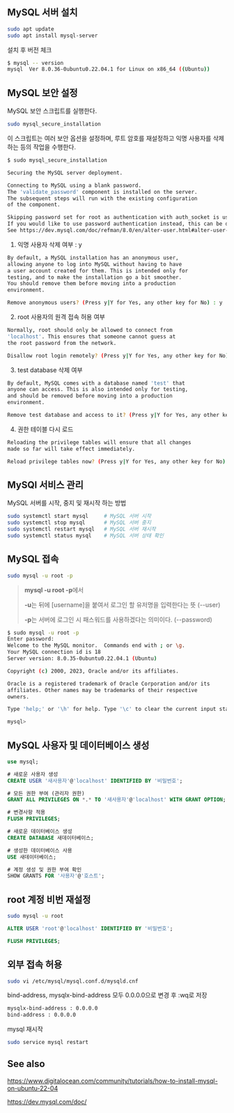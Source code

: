 ## MySQL 서버 설치
```bash
sudo apt update
sudo apt install mysql-server
```
설치 후 버전 체크
```bash
$ mysql -- version
mysql  Ver 8.0.36-0ubuntu0.22.04.1 for Linux on x86_64 ((Ubuntu))
```

## MySQL 보안 설정
MySQL 보안 스크립트를 실행한다.
```bash
sudo mysql_secure_installation
```
이 스크립트는 여러 보안 옵션을 설정하며, 루트 암호를 재설정하고 익명 사용자를 삭제하는 등의 작업을 수행한다.

```bash
$ sudo mysql_secure_installation

Securing the MySQL server deployment.

Connecting to MySQL using a blank password.
The 'validate_password' component is installed on the server.
The subsequent steps will run with the existing configuration
of the component.

Skipping password set for root as authentication with auth_socket is used by default.
If you would like to use password authentication instead, this can be done with the "ALTER_USER" command.
See https://dev.mysql.com/doc/refman/8.0/en/alter-user.html#alter-user-password-management for more information.

```

1. 익명 사용자 삭제 여부 : y
```bash
By default, a MySQL installation has an anonymous user,
allowing anyone to log into MySQL without having to have
a user account created for them. This is intended only for
testing, and to make the installation go a bit smoother.
You should remove them before moving into a production
environment.

Remove anonymous users? (Press y|Y for Yes, any other key for No) : y
```
2. root 사용자의 원격 접속 허용 여부
```bash
Normally, root should only be allowed to connect from
'localhost'. This ensures that someone cannot guess at
the root password from the network.

Disallow root login remotely? (Press y|Y for Yes, any other key for No) : n
```
3. test database 삭제 여부
```bash
By default, MySQL comes with a database named 'test' that
anyone can access. This is also intended only for testing,
and should be removed before moving into a production
environment.

Remove test database and access to it? (Press y|Y for Yes, any other key for No) : y
```
4. 권한 테이블 다시 로드
```bash
Reloading the privilege tables will ensure that all changes
made so far will take effect immediately.

Reload privilege tables now? (Press y|Y for Yes, any other key for No) : y
```

## MySQl 서비스 관리
MySQL 서버를 시작, 중지 및 재시작 하는 방법
```bash
sudo systemctl start mysql     # MySQL 서버 시작
sudo systemctl stop mysql      # MySQL 서버 중지
sudo systemctl restart mysql   # MySQL 서버 재시작
sudo systemctl status mysql    # MySQL 서버 상태 확인
```

## MySQL 접속

```bash
sudo mysql -u root -p
```
> **mysql -u root -p**에서
> 
> **-u**는 뒤에 \[username]을 붙여서 로그인 할 유저명을 입력한다는 뜻 (--user)
>
> **-p**는 서버에 로그인 시 패스워드를 사용하겠다는 의미이다. (--password)

```bash
$ sudo mysql -u root -p
Enter password:
Welcome to the MySQL monitor.  Commands end with ; or \g.
Your MySQL connection id is 18
Server version: 8.0.35-0ubuntu0.22.04.1 (Ubuntu)

Copyright (c) 2000, 2023, Oracle and/or its affiliates.

Oracle is a registered trademark of Oracle Corporation and/or its
affiliates. Other names may be trademarks of their respective
owners.

Type 'help;' or '\h' for help. Type '\c' to clear the current input statement.

mysql>
```

## MySQL 사용자 및 데이터베이스 생성
```sql
use mysql;
```

```sql
# 새로운 사용자 생성
CREATE USER '새사용자'@'localhost' IDENTIFIED BY '비밀번호';

# 모든 권한 부여 (관리자 권한)
GRANT ALL PRIVILEGES ON *.* TO '새사용자'@'localhost' WITH GRANT OPTION;

# 변경사항 적용
FLUSH PRIVILEGES;

# 새로운 데이터베이스 생성
CREATE DATABASE 새데이터베이스;

# 생성한 데이터베이스 사용
USE 새데이터베이스;

# 계정 생성 및 권한 부여 확인
SHOW GRANTS FOR '사용자'@'호스트';
```

## root 계정 비번 재설정
```bash
sudo mysql -u root
```
```sql
ALTER USER 'root'@'localhost' IDENTIFIED BY '비밀번호';

FLUSH PRIVILEGES;
```

## 외부 접속 허용

```bash
sudo vi /etc/mysql/mysql.conf.d/mysqld.cnf
```
bind-address, mysqlx-bind-address 모두 0.0.0.0으로 변경 후 :wq로 저장
```bash
mysqlx-bind-address : 0.0.0.0
bind-address : 0.0.0.0
```
mysql 재시작
```bash
sudo service mysql restart
```

## See also

https://www.digitalocean.com/community/tutorials/how-to-install-mysql-on-ubuntu-22-04

https://dev.mysql.com/doc/